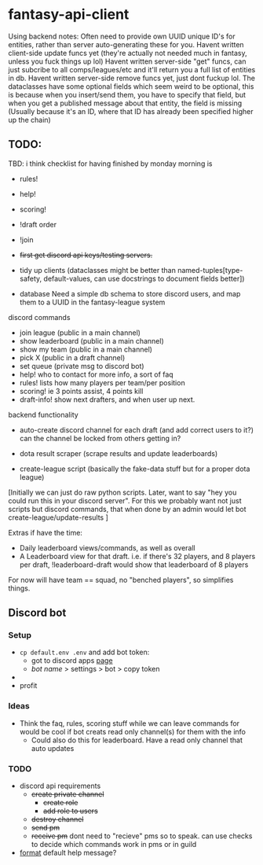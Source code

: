 # fantasy-api-client

Using backend notes:
Often need to provide own UUID unique ID's for entities, rather than server auto-generating these for you.
Havent written client-side update funcs yet (they're actually not needed much in fantasy, 
unless you fuck things up lol)
Havent written server-side "get" funcs, can just subcribe to all comps/leagues/etc and it'll return you
a full list of entities in db.
Havent written server-side remove funcs yet, just dont fuckup lol.
The dataclasses have some optional fields which seem weird to be optional,
this is because when you insert/send them, you have to specify that field, 
but when you get a published message about that entity, the field is missing
(Usually because it's an ID, where that ID has already been specified higher up the chain)

## TODO:

TBD: i think checklist for having finished by monday morning is

- rules!
- help!
- scoring!
- !draft order
- !join

- ~~first get discord api keys/testing servers.~~
- tidy up clients (dataclasses might be better than named-tuples[type-safety, default-values, can use docstrings to document fields better])
- database
Need a simple db schema to store discord users, and map them to a UUID in the fantasy-league system

discord commands
- join league (public in a main channel)
- show leaderboard (public in a main channel)
- show my team (public in a main channel)
- pick X (public in a draft channel)
- set queue (private msg to discord bot)
- help! who to contact for more info, a sort of faq
- rules! lists how many players per team/per position
- scoring! ie 3 points assist, 4 points kill
- draft-info! show next drafters, and when user up next.


backend functionality
- auto-create discord channel for each draft (and add correct users to it?)
can the channel be locked from others getting in?

- dota result scraper (scrape results and update leaderboards)
- create-league script (basically the fake-data stuff but for a proper dota league)

[Initially we can just do raw python scripts. Later, want to say "hey you could run this in your discord server".
For this we probably want not just scripts but discord commands, that when done by an admin would let bot create-league/update-results
]

Extras if have the time:
- Daily leaderboard views/commands, as well as overall
- A Leaderboard view for that draft. i.e. if there's 32 players, and 8 players per draft,
!leaderboard-draft would show that leaderboard of 8 players

For now will have team == squad, no "benched players", so simplifies things.

## Discord bot

### Setup

- `cp default.env .env` and add bot token:
  - got to discord apps [page](https://discord.com/developers/applications)
  - *bot name* > settings > bot > copy token
- 
- profit

### Ideas

- Think the faq, rules, scoring stuff while we can leave commands for would be 
cool if bot creats read only channel(s) for them with the info
  - Could also do this for leaderboard. Have a read only channel that auto updates

### TODO

- discord api requirements
  - ~~create private channel~~
    - ~~create role~~
    - ~~add role to users~~
  - ~~destroy channel~~
  - ~~send pm~~
  - ~~receive pm~~ dont need to "recieve" pms so to speak. can use checks
  to decide which commands work in pms or in guild
- [format](https://stackoverflow.com/questions/45951224/how-to-remove-default-help-command-or-change-the-format-of-it-in-discord-py) default help message? 